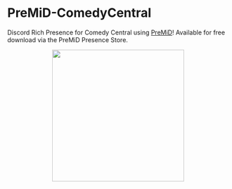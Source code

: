 # PreMiD-ComedyCentral

Discord Rich Presence for Comedy Central using [PreMiD](https://github.com/PreMiD/PreMiD)! Available for free download via the PreMiD Presence Store.

<p align="center">
    <img src="https://i.imgur.com/W37Sh4n.png" width="300px" draggable="false">
</p>
